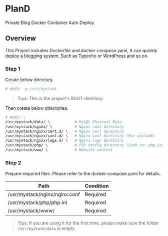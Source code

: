 # PlanD

Private Blog Docker Container Auto Deploy

## Overview

This Project includes Dockerfile and docker-compose.yaml, It can quickly deploy a blogging system, Such as Typecho or WordPress and so on.

### Step 1

Create below directory.

```bash
# mkdir -p /usr/mystack
```

> Tips: This is the project's ROOT directory.

Then create below directories.

```bash
# mkdir \
/usr/mystack/data/ \           # MySQL Physical Data
/usr/mystack/nginx/ \          # Nginx root directory
/usr/mystack/nginx/cert.d/ \   # Nginx cert directory
/usr/mystack/nginx/conf.d/ \   # Nginx conf directory (For include)
/usr/mystack/nginx/logs.d/ \   # Nginx logs directory
/usr/mystack/php/ \            # PHP config directory (Such as: php.ini)
/usr/mystack/www/ \            # Website content
```

### Step 2

Prepare required files. Please refer to the docker-compose.yaml for details.

| Path | Condition |
| --- | --- |
| /usr/mystack/nginx/nginx.conf | Required |
| /usr/mystack/php/php.ini | Required |
| /usr/mystack/www/ | Required |

> Tips: If you are using it for the first time, please make sure the folder `/usr/mystack/data` is empty.
